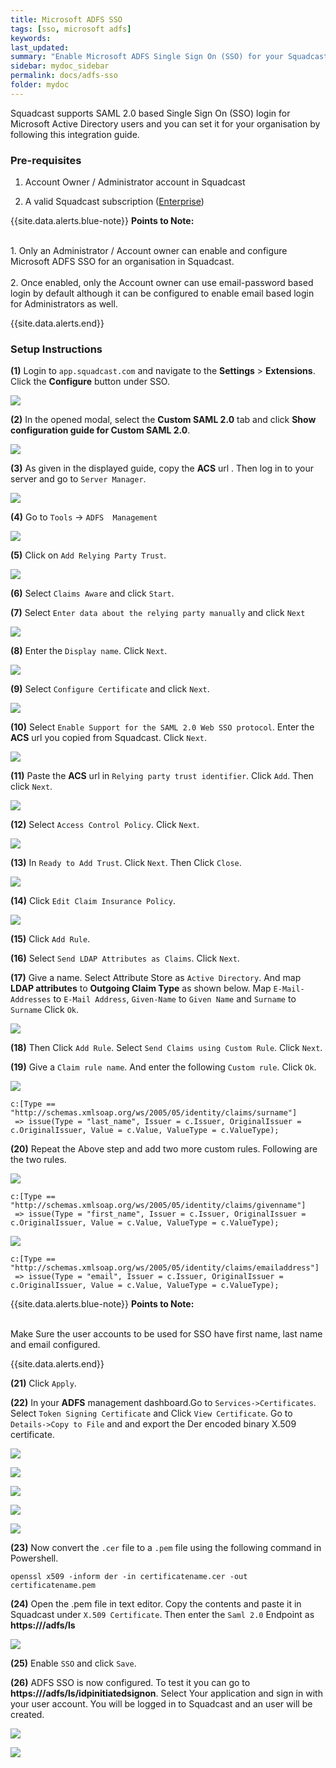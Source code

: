 ```yaml
---
title: Microsoft ADFS SSO
tags: [sso, microsoft adfs]
keywords: 
last_updated: 
summary: "Enable Microsoft ADFS Single Sign On (SSO) for your Squadcast organisation"
sidebar: mydoc_sidebar
permalink: docs/adfs-sso
folder: mydoc
---
```


Squadcast supports SAML 2.0 based Single Sign On (SSO) login for Microsoft Active Directory users and you can set it for your organisation by following this integration guide.

### Pre-requisites

1. Account Owner / Administrator account in Squadcast

2. A valid Squadcast subscription ([Enterprise](https://www.squadcast.com/pricing))

{{site.data.alerts.blue-note}}
<b>Points to Note: </b>
<br/><br/><p>1. Only an Administrator / Account owner can enable and configure Microsoft ADFS SSO for an organisation in Squadcast.<br/><br/>
2. Once enabled, only the Account owner can use email-password based login by default although it can be configured to enable email based login for Administrators as well.</p>
{{site.data.alerts.end}}

### Setup Instructions

**(1)** Login to `app.squadcast.com` and navigate to the **Settings** > **Extensions**. Click the **Configure** button under SSO.

![](images/sso_new_button.png)

**(2)** In the opened modal, select the **Custom SAML 2.0** tab and click **Show configuration guide for Custom SAML 2.0**.

![](images/adfs_2.png)

**(3)** As given in the displayed guide, copy the **ACS** url . Then log in to your server and go to `Server Manager`.

![](images/adfs_3.png)

**(4)** Go to `Tools` -> `ADFS  Management`

![](images/adfs_4.png)

**(5)** Click on `Add Relying Party Trust`.

![](images/adfs_5.png)

**(6)** Select `Claims Aware` and click `Start`.

**(7)** Select `Enter data about the relying party manually` and click `Next`

![](images/adfs_6.png)

**(8)** Enter the `Display name`. Click `Next`.

![](images/adfs_7.png)

**(9)** Select `Configure Certificate` and click `Next`.

![](images/adfs_8.png)

**(10)** Select `Enable Support for the SAML 2.0 Web SSO protocol`. Enter the **ACS** url you copied from Squadcast. Click `Next`.

![](images/adfs_9.png)

**(11)** Paste the **ACS** url in `Relying party trust identifier`. Click `Add`. Then click `Next`.

![](images/adfs_10.png)

**(12)** Select `Access Control Policy`. Click `Next`.

![](images/adfs_11.png)

**(13)** In `Ready to Add Trust`. Click `Next`. Then Click `Close`.

![](images/adfs_12.png)

**(14)** Click `Edit Claim Insurance Policy`.

![](images/adfs_13.png)

**(15)** Click `Add Rule`. 

**(16)** Select `Send LDAP Attributes as Claims`. Click `Next`.

**(17)** Give a name. Select Attribute Store as `Active Directory`. And map **LDAP attributes** to **Outgoing Claim Type** as shown below. Map `E-Mail-Addresses` to `E-Mail Address`, `Given-Name` to `Given Name` and `Surname` to `Surname` Click `Ok`.

![](images/adfs_14.png)

**(18)** Then Click `Add Rule`. Select `Send Claims using Custom Rule`. Click `Next`.

**(19)** Give a `Claim rule name`. And enter the following `Custom rule`. Click `Ok`.

![](images/adfs_15.png)

```
c:[Type == "http://schemas.xmlsoap.org/ws/2005/05/identity/claims/surname"]
 => issue(Type = "last_name", Issuer = c.Issuer, OriginalIssuer = c.OriginalIssuer, Value = c.Value, ValueType = c.ValueType);
```

**(20)** Repeat the Above step and add two more custom rules. Following are the two rules.

![](images/adfs_16.png)

```
c:[Type == "http://schemas.xmlsoap.org/ws/2005/05/identity/claims/givenname"]
 => issue(Type = "first_name", Issuer = c.Issuer, OriginalIssuer = c.OriginalIssuer, Value = c.Value, ValueType = c.ValueType);
```

![](images/adfs_17.png)

```
c:[Type == "http://schemas.xmlsoap.org/ws/2005/05/identity/claims/emailaddress"]
 => issue(Type = "email", Issuer = c.Issuer, OriginalIssuer = c.OriginalIssuer, Value = c.Value, ValueType = c.ValueType);
```

{{site.data.alerts.blue-note}}
<b>Points to Note: </b>
<br/><br/><p>Make Sure the user accounts to be used for SSO have first name,  last name and email configured.</p>
{{site.data.alerts.end}}

**(21)** Click `Apply`.

**(22)** In your **ADFS** management dashboard.Go to `Services->Certificates`. Select `Token Signing Certificate` and Click `View Certificate`. Go to `Details->Copy to File` and and export the Der encoded binary X.509 certificate.

![](images/adfs_18.png)

![](images/adfs_19.png)

![](images/adfs_20.png)

![](images/adfs_21.png)

![](images/adfs_22.png)

**(23)** Now convert the `.cer` file to a `.pem` file using the following command in Powershell.

```
openssl x509 -inform der -in certificatename.cer -out certificatename.pem
```

**(24)** Open the .pem file in text editor. Copy the contents and paste it in Squadcast under `X.509 Certificate`. Then enter the `Saml 2.0` Endpoint as **https://<Your Domain Name >/adfs/ls**

![](images/adfs_23.png)

**(25)** Enable `SSO` and click `Save`.

**(26)** ADFS SSO is now configured. To test it you can go to **https://<Your Domain Name>/adfs/ls/idpinitiatedsignon**. Select Your application and sign in with your user account. You will be logged in to Squadcast and an user will be created.

![](images/adfs_24.png)

![](images/adfs_25.png)